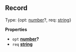 <!-- Generated by documentation.js. Update this documentation by updating the source code. -->

## Record

Type: {opt: [number](https://developer.mozilla.org/en-US/docs/Web/JavaScript/Reference/Global_Objects/Number)?, req: [string](https://developer.mozilla.org/en-US/docs/Web/JavaScript/Reference/Global_Objects/String)}

**Properties**

-   `opt` **[number](https://developer.mozilla.org/en-US/docs/Web/JavaScript/Reference/Global_Objects/Number)?** 
-   `req` **[string](https://developer.mozilla.org/en-US/docs/Web/JavaScript/Reference/Global_Objects/String)** 
